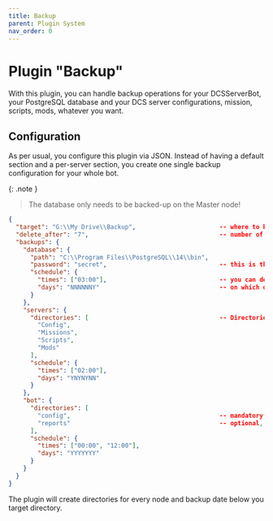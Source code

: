 ```yaml
---
title: Backup
parent: Plugin System
nav_order: 0
---
```


# Plugin "Backup"
With this plugin, you can handle backup operations for your DCSServerBot, your PostgreSQL database and your 
DCS server configurations, mission, scripts, mods, whatever you want.

## Configuration
As per usual, you configure this plugin via JSON. Instead of having a default section and a per-server section,
you create one single backup configuration for your whole bot.

{: .note }
> The database only needs to be backed-up on the Master node!

```json
{
  "target": "G:\\My Drive\\Backup",                       -- where to backup to
  "delete_after": "7",                                    -- number of days to keep your backups or "never" to keep them forever
  "backups": {
    "database": {
      "path": "C:\\Program Files\\PostgreSQL\\14\\bin",
      "password": "secret",                               -- this is the password of your postgres user!
      "schedule": {
        "times": ["03:00"],                               -- you can define multiple times, if you like
        "days": "NNNNNNY"                                 -- on which day the backup should run, "MoTuWeThFrSaSu"
      }
    },
    "servers": {
      "directories": [                                    -- Directories you want to backup from your DCS servers
        "Config",
        "Missions",
        "Scripts",
        "Mods"
      ],
      "schedule": {
        "times": ["02:00"],
        "days": "YNYNYNN"
      }
    },
    "bot": {
      "directories": [
        "config",                                         -- mandatory, your configuration
        "reports"                                         -- optional, only needed, if you have defined custom reports
      ],
      "schedule": {
        "times": ["00:00", "12:00"],
        "days": "YYYYYYY"
      }
    }
  }
}
```

The plugin will create directories for every node and backup date below you target directory.
